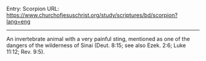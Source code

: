 Entry: Scorpion
URL: https://www.churchofjesuschrist.org/study/scriptures/bd/scorpion?lang=eng

---

An invertebrate animal with a very painful sting, mentioned as one of the dangers of the wilderness of Sinai (Deut. 8:15; see also Ezek. 2:6; Luke 11:12; Rev. 9:5).
